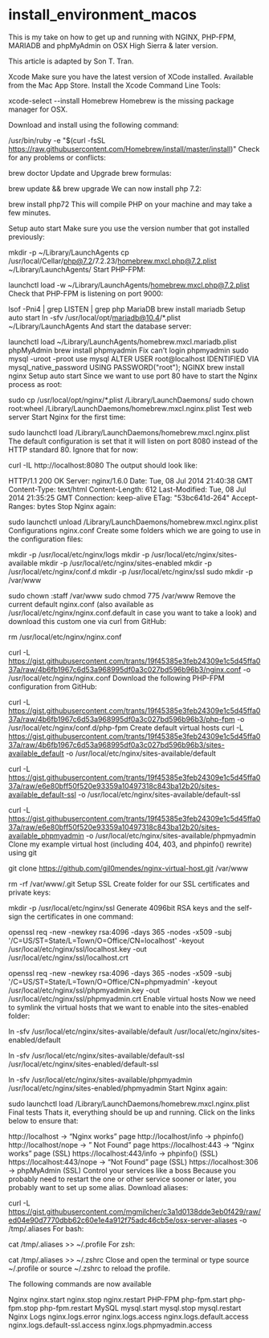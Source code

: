 # install_environment_macos
This is my take on how to get up and running with NGINX, PHP-FPM, MARIADB and phpMyAdmin on OSX High Sierra & later version.

This article is adapted by Son T. Tran.

Xcode
Make sure you have the latest version of XCode installed. Available from the Mac App Store. Install the Xcode Command Line Tools:

xcode-select --install
Homebrew
Homebrew is the missing package manager for OSX.

Download and install using the following command:

/usr/bin/ruby -e "$(curl -fsSL https://raw.githubusercontent.com/Homebrew/install/master/install)"
Check for any problems or conflicts:

brew doctor
Update and Upgrade brew formulas:

brew update && brew upgrade
We can now install php 7.2:

brew install php72
This will compile PHP on your machine and may take a few minutes.

Setup auto start
Make sure you use the version number that got installed previously:

mkdir -p ~/Library/LaunchAgents
cp /usr/local/Cellar/php@7.2/7.2.23/homebrew.mxcl.php@7.2.plist ~/Library/LaunchAgents/
Start PHP-FPM:

launchctl load -w ~/Library/LaunchAgents/homebrew.mxcl.php@7.2.plist
Check that PHP-FPM is listening on port 9000:

lsof -Pni4 | grep LISTEN | grep php
MariaDB
brew install mariadb
Setup auto start
ln -sfv /usr/local/opt/mariadb@10.4/*.plist ~/Library/LaunchAgents
And start the database server:

launchctl load ~/Library/LaunchAgents/homebrew.mxcl.mariadb.plist
phpMyAdmin
brew install phpmyadmin
Fix can't login phpmyadmin
sudo mysql -uroot -proot
use mysql
ALTER USER root@localhost IDENTIFIED VIA mysql_native_password USING PASSWORD("root");
NGINX
brew install nginx
Setup auto start
Since we want to use port 80 have to start the Nginx process as root:

sudo cp /usr/local/opt/nginx/*.plist /Library/LaunchDaemons/
sudo chown root:wheel /Library/LaunchDaemons/homebrew.mxcl.nginx.plist
Test web server
Start Nginx for the first time:

sudo launchctl load /Library/LaunchDaemons/homebrew.mxcl.nginx.plist
The default configuration is set that it will listen on port 8080 instead of the HTTP standard 80. Ignore that for now:

curl -IL http://localhost:8080
The output should look like:

HTTP/1.1 200 OK
Server: nginx/1.6.0
Date: Tue, 08 Jul 2014 21:40:38 GMT
Content-Type: text/html
Content-Length: 612
Last-Modified: Tue, 08 Jul 2014 21:35:25 GMT
Connection: keep-alive
ETag: &quot;53bc641d-264&quot;
Accept-Ranges: bytes
Stop Nginx again:

sudo launchctl unload /Library/LaunchDaemons/homebrew.mxcl.nginx.plist
Configurations
nginx.conf
Create some folders which we are going to use in the configuration files:

mkdir -p /usr/local/etc/nginx/logs
mkdir -p /usr/local/etc/nginx/sites-available
mkdir -p /usr/local/etc/nginx/sites-enabled
mkdir -p /usr/local/etc/nginx/conf.d
mkdir -p /usr/local/etc/nginx/ssl
sudo mkdir -p /var/www
 
sudo chown :staff /var/www
sudo chmod 775 /var/www
Remove the current default nginx.conf (also available as /usr/local/etc/nginx/nginx.conf.default in case you want to take a look) and download this custom one via curl from GitHub:

rm /usr/local/etc/nginx/nginx.conf

curl -L https://gist.githubusercontent.com/trants/19f45385e3feb24309e1c5d45ffa037a/raw/4b6fb1967c6d53a968995df0a3c027bd596b96b3/nginx.conf -o /usr/local/etc/nginx/nginx.conf
Download the following PHP-FPM configuration from GitHub:

curl -L https://gist.githubusercontent.com/trants/19f45385e3feb24309e1c5d45ffa037a/raw/4b6fb1967c6d53a968995df0a3c027bd596b96b3/php-fpm -o /usr/local/etc/nginx/conf.d/php-fpm
Create default virtual hosts
curl -L https://gist.githubusercontent.com/trants/19f45385e3feb24309e1c5d45ffa037a/raw/4b6fb1967c6d53a968995df0a3c027bd596b96b3/sites-available_default -o /usr/local/etc/nginx/sites-available/default

curl -L https://gist.githubusercontent.com/trants/19f45385e3feb24309e1c5d45ffa037a/raw/e6e80bff50f520e93359a10497318c843ba12b20/sites-available_default-ssl -o /usr/local/etc/nginx/sites-available/default-ssl

curl -L https://gist.githubusercontent.com/trants/19f45385e3feb24309e1c5d45ffa037a/raw/e6e80bff50f520e93359a10497318c843ba12b20/sites-available_phpmyadmin -o /usr/local/etc/nginx/sites-available/phpmyadmin
Clone my example virtual host (including 404, 403, and phpinfo() rewrite) using git

git clone https://github.com/gil0mendes/nginx-virtual-host.git /var/www

rm -rf /var/www/.git
Setup SSL
Create folder for our SSL certificates and private keys:

mkdir -p /usr/local/etc/nginx/ssl
Generate 4096bit RSA keys and the self-sign the certificates in one command:

openssl req -new -newkey rsa:4096 -days 365 -nodes -x509 -subj '/C=US/ST=State/L=Town/O=Office/CN=localhost' -keyout /usr/local/etc/nginx/ssl/localhost.key -out /usr/local/etc/nginx/ssl/localhost.crt

openssl req -new -newkey rsa:4096 -days 365 -nodes -x509 -subj '/C=US/ST=State/L=Town/O=Office/CN=phpmyadmin' -keyout /usr/local/etc/nginx/ssl/phpmyadmin.key -out /usr/local/etc/nginx/ssl/phpmyadmin.crt
Enable virtual hosts
Now we need to symlink the virtual hosts that we want to enable into the sites-enabled folder:

ln -sfv /usr/local/etc/nginx/sites-available/default /usr/local/etc/nginx/sites-enabled/default

ln -sfv /usr/local/etc/nginx/sites-available/default-ssl /usr/local/etc/nginx/sites-enabled/default-ssl

ln -sfv /usr/local/etc/nginx/sites-available/phpmyadmin /usr/local/etc/nginx/sites-enabled/phpmyadmin
Start Nginx again:

sudo launchctl load /Library/LaunchDaemons/homebrew.mxcl.nginx.plist
Final tests
Thats it, everything should be up and running. Click on the links below to ensure that:

http://localhost → “Nginx works” page
http://localhost/info → phpinfo()
http://localhost/nope → ” Not Found” page
https://localhost:443 → “Nginx works” page (SSL)
https://localhost:443/info → phpinfo() (SSL)
https://localhost:443/nope → “Not Found” page (SSL)
https://localhost:306 → phpMyAdmin (SSL)
Control your services like a boss
Because you probably need to restart the one or other service sooner or later, you probably want to set up some alias. Download aliases:

curl -L https://gist.githubusercontent.com/mgmilcher/c3a1d0138dde3eb0f429/raw/ed04e90d7770dbb62c60e1e4a912f75adc46cb5e/osx-server-aliases -o /tmp/.aliases
For bash:

cat /tmp/.aliases >> ~/.profile
For zsh:

cat /tmp/.aliases >> ~/.zshrc 
Close and open the terminal or type source ~/.profile or source ~/.zshrc to reload the profile.

The following commands are now available

Nginx
nginx.start
nginx.stop
nginx.restart
PHP-FPM
php-fpm.start
php-fpm.stop
php-fpm.restart
MySQL
mysql.start
mysql.stop
mysql.restart
Nginx Logs
nginx.logs.error
nginx.logs.access
nginx.logs.default.access
nginx.logs.default-ssl.access
nginx.logs.phpmyadmin.access
